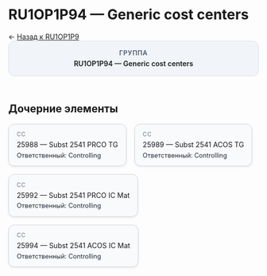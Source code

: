 # RU1OP1P94 — Generic cost centers
<p class="cc-breadcrumb">← <a href='../../level_04/RU1OP1P9/'>Назад к RU1OP1P9</a></p>
<style>
.cc-container { display: flex; flex-direction: column; gap: 1.5rem; }
.cc-breadcrumb { margin: 0; }
.cc-parent { padding: 1rem 1.25rem; border-radius: 12px; background: #f1f5f9; border: 1px solid #d8dee9; text-align: center; font-weight: 600; }
.cc-parent .cc-tag { font-size: 0.8rem; text-transform: uppercase; color: #475569; letter-spacing: 0.06em; }
.cc-children { display: flex; flex-wrap: wrap; gap: 1rem; }
.cc-tile { display: block; min-width: 180px; padding: 0.85rem 1rem; border-radius: 12px; border: 1px solid #d1d5db; background: #ffffff; box-shadow: 0 2px 4px rgba(15, 23, 42, 0.08); transition: transform 0.1s ease, box-shadow 0.1s ease; color: inherit; text-decoration: none; }
.cc-tile:hover { transform: translateY(-2px); box-shadow: 0 6px 12px rgba(15, 23, 42, 0.15); }
.cc-tile-leaf { background: #f8fafc; }
.cc-tag { font-size: 0.7rem; color: #64748b; text-transform: uppercase; letter-spacing: 0.08em; margin-bottom: 0.3rem; }
.cc-person { margin-top: 0.35rem; font-size: 0.8rem; color: #1f2937; }
</style>
<div class='cc-container'>
  <div class='cc-parent'>
    <div class='cc-tag'>Группа</div>
    <div>RU1OP1P94 — Generic cost centers</div>
  </div>
  <div>
    <h2>Дочерние элементы</h2>
<div class='cc-children'><div class='cc-tile cc-tile-leaf'><div class='cc-tag'>CC</div><div>25988 — Subst 2541 PRCO TG</div><div class="cc-person">Ответственный: Controlling</div></div><div class='cc-tile cc-tile-leaf'><div class='cc-tag'>CC</div><div>25989 — Subst 2541 ACOS TG</div><div class="cc-person">Ответственный: Controlling</div></div><div class='cc-tile cc-tile-leaf'><div class='cc-tag'>CC</div><div>25992 — Subst 2541 PRCO IC Mat</div><div class="cc-person">Ответственный: Controlling</div></div><div class='cc-tile cc-tile-leaf'><div class='cc-tag'>CC</div><div>25994 — Subst 2541 ACOS IC Mat</div><div class="cc-person">Ответственный: Controlling</div></div></div>
  </div>
</div>

